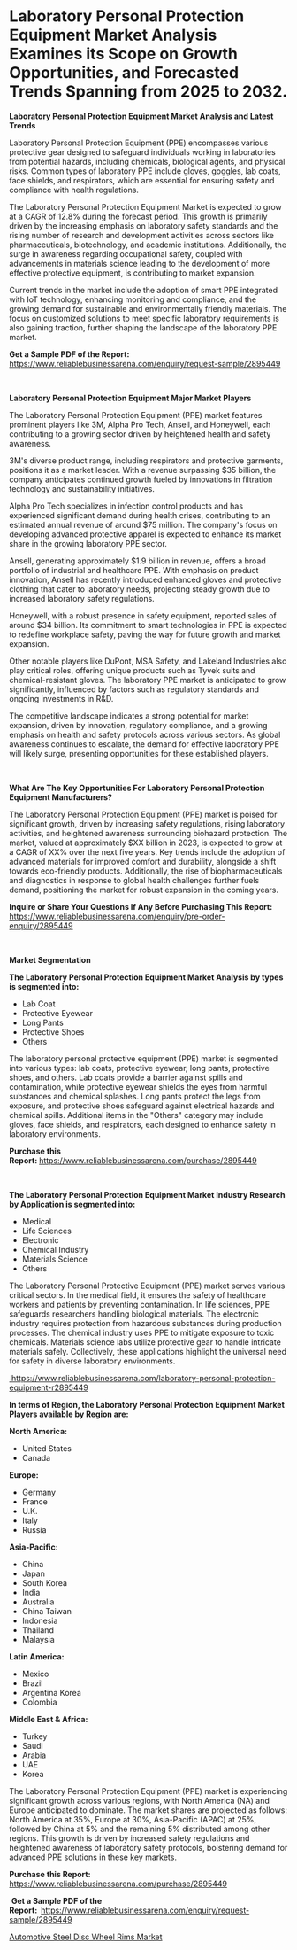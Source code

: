 <p><h1>Laboratory Personal Protection Equipment Market Analysis Examines its Scope on Growth Opportunities, and Forecasted Trends Spanning from 2025 to 2032.</h1></p><p><strong>Laboratory Personal Protection Equipment Market Analysis and Latest Trends</strong></p>
<p><p>Laboratory Personal Protection Equipment (PPE) encompasses various protective gear designed to safeguard individuals working in laboratories from potential hazards, including chemicals, biological agents, and physical risks. Common types of laboratory PPE include gloves, goggles, lab coats, face shields, and respirators, which are essential for ensuring safety and compliance with health regulations.</p><p>The Laboratory Personal Protection Equipment Market is expected to grow at a CAGR of 12.8% during the forecast period. This growth is primarily driven by the increasing emphasis on laboratory safety standards and the rising number of research and development activities across sectors like pharmaceuticals, biotechnology, and academic institutions. Additionally, the surge in awareness regarding occupational safety, coupled with advancements in materials science leading to the development of more effective protective equipment, is contributing to market expansion.</p><p>Current trends in the market include the adoption of smart PPE integrated with IoT technology, enhancing monitoring and compliance, and the growing demand for sustainable and environmentally friendly materials. The focus on customized solutions to meet specific laboratory requirements is also gaining traction, further shaping the landscape of the laboratory PPE market.</p></p>
<p><strong>Get a Sample PDF of the Report:&nbsp;</strong> <a href="https://www.reliablebusinessarena.com/enquiry/request-sample/2895449?utm_campaign=3118&utm_medium=2&utm_source=Github&utm_content=ia&utm_term=15032025&utm_id=laboratory-personal-protection-equipment">https://www.reliablebusinessarena.com/enquiry/request-sample/2895449</a></p>
<p>&nbsp;</p>
<p><strong>Laboratory Personal Protection Equipment Major Market Players</strong></p>
<p><p>The Laboratory Personal Protection Equipment (PPE) market features prominent players like 3M, Alpha Pro Tech, Ansell, and Honeywell, each contributing to a growing sector driven by heightened health and safety awareness. </p><p>3M's diverse product range, including respirators and protective garments, positions it as a market leader. With a revenue surpassing $35 billion, the company anticipates continued growth fueled by innovations in filtration technology and sustainability initiatives. </p><p>Alpha Pro Tech specializes in infection control products and has experienced significant demand during health crises, contributing to an estimated annual revenue of around $75 million. The company's focus on developing advanced protective apparel is expected to enhance its market share in the growing laboratory PPE sector.</p><p>Ansell, generating approximately $1.9 billion in revenue, offers a broad portfolio of industrial and healthcare PPE. With emphasis on product innovation, Ansell has recently introduced enhanced gloves and protective clothing that cater to laboratory needs, projecting steady growth due to increased laboratory safety regulations.</p><p>Honeywell, with a robust presence in safety equipment, reported sales of around $34 billion. Its commitment to smart technologies in PPE is expected to redefine workplace safety, paving the way for future growth and market expansion.</p><p>Other notable players like DuPont, MSA Safety, and Lakeland Industries also play critical roles, offering unique products such as Tyvek suits and chemical-resistant gloves. The laboratory PPE market is anticipated to grow significantly, influenced by factors such as regulatory standards and ongoing investments in R&D.</p><p>The competitive landscape indicates a strong potential for market expansion, driven by innovation, regulatory compliance, and a growing emphasis on health and safety protocols across various sectors. As global awareness continues to escalate, the demand for effective laboratory PPE will likely surge, presenting opportunities for these established players.</p></p>
<p>&nbsp;</p>
<p><strong>What Are The Key Opportunities For Laboratory Personal Protection Equipment Manufacturers?</strong></p>
<p><p>The Laboratory Personal Protection Equipment (PPE) market is poised for significant growth, driven by increasing safety regulations, rising laboratory activities, and heightened awareness surrounding biohazard protection. The market, valued at approximately $XX billion in 2023, is expected to grow at a CAGR of XX% over the next five years. Key trends include the adoption of advanced materials for improved comfort and durability, alongside a shift towards eco-friendly products. Additionally, the rise of biopharmaceuticals and diagnostics in response to global health challenges further fuels demand, positioning the market for robust expansion in the coming years.</p></p>
<p><strong>Inquire or Share Your Questions If Any Before Purchasing This Report:</strong> <a href="https://www.reliablebusinessarena.com/enquiry/pre-order-enquiry/2895449?utm_campaign=3118&utm_medium=2&utm_source=Github&utm_content=ia&utm_term=15032025&utm_id=laboratory-personal-protection-equipment">https://www.reliablebusinessarena.com/enquiry/pre-order-enquiry/2895449</a></p>
<p>&nbsp;</p>
<p><strong>Market Segmentation</strong></p>
<p><strong>The Laboratory Personal Protection Equipment Market Analysis by types is segmented into:</strong></p>
<p><ul><li>Lab Coat</li><li>Protective Eyewear</li><li>Long Pants</li><li>Protective Shoes</li><li>Others</li></ul></p>
<p><p>The laboratory personal protective equipment (PPE) market is segmented into various types: lab coats, protective eyewear, long pants, protective shoes, and others. Lab coats provide a barrier against spills and contamination, while protective eyewear shields the eyes from harmful substances and chemical splashes. Long pants protect the legs from exposure, and protective shoes safeguard against electrical hazards and chemical spills. Additional items in the "Others" category may include gloves, face shields, and respirators, each designed to enhance safety in laboratory environments.</p></p>
<p><strong>Purchase this Report:&nbsp;</strong><a href="https://www.reliablebusinessarena.com/purchase/2895449?utm_campaign=3118&utm_medium=2&utm_source=Github&utm_content=ia&utm_term=15032025&utm_id=laboratory-personal-protection-equipment">https://www.reliablebusinessarena.com/purchase/2895449</a></p>
<p>&nbsp;</p>
<p><strong>The Laboratory Personal Protection Equipment Market Industry Research by Application is segmented into:</strong></p>
<p><ul><li>Medical</li><li>Life Sciences</li><li>Electronic</li><li>Chemical Industry</li><li>Materials Science</li><li>Others</li></ul></p>
<p><p>The Laboratory Personal Protective Equipment (PPE) market serves various critical sectors. In the medical field, it ensures the safety of healthcare workers and patients by preventing contamination. In life sciences, PPE safeguards researchers handling biological materials. The electronic industry requires protection from hazardous substances during production processes. The chemical industry uses PPE to mitigate exposure to toxic chemicals. Materials science labs utilize protective gear to handle intricate materials safely. Collectively, these applications highlight the universal need for safety in diverse laboratory environments.</p></p>
<p><a href="https://www.reliablebusinessarena.com/laboratory-personal-protection-equipment-r2895449?utm_campaign=3118&utm_medium=2&utm_source=Github&utm_content=ia&utm_term=15032025&utm_id=laboratory-personal-protection-equipment">&nbsp;https://www.reliablebusinessarena.com/laboratory-personal-protection-equipment-r2895449</a></p>
<p><strong>In terms of Region, the Laboratory Personal Protection Equipment Market Players available by Region are:</strong></p>
<p>
    <p> <strong> North America: </strong>
        <ul>
            <li>United States</li>
            <li>Canada</li>
        </ul>
        </p> 
    <p> <strong> Europe: </strong>
        <ul>
            <li>Germany</li>
            <li>France</li>
            <li>U.K.</li>
            <li>Italy</li>
            <li>Russia</li>
        </ul>
        </p> 
    <p> <strong> Asia-Pacific: </strong>
        <ul>
            <li>China</li>
            <li>Japan</li>
            <li>South Korea</li>
            <li>India</li>
            <li>Australia</li>
            <li>China Taiwan</li>
            <li>Indonesia</li>
            <li>Thailand</li>
            <li>Malaysia</li>
        </ul>
        </p> 
    <p> <strong> Latin America: </strong>
        <ul>
            <li>Mexico</li>
            <li>Brazil</li>
            <li>Argentina Korea</li>
            <li>Colombia</li>
        </ul>
        </p> 
    <p> <strong> Middle East & Africa: </strong>
        <ul>
            <li>Turkey</li>
            <li>Saudi</li>
            <li>Arabia</li>
            <li>UAE</li>
            <li>Korea</li>
        </ul>
    </p>
    </p>
<p><p>The Laboratory Personal Protection Equipment (PPE) market is experiencing significant growth across various regions, with North America (NA) and Europe anticipated to dominate. The market shares are projected as follows: North America at 35%, Europe at 30%, Asia-Pacific (APAC) at 25%, followed by China at 5% and the remaining 5% distributed among other regions. This growth is driven by increased safety regulations and heightened awareness of laboratory safety protocols, bolstering demand for advanced PPE solutions in these key markets.</p></p>
<p><strong>Purchase this Report: </strong><a href="https://www.reliablebusinessarena.com/purchase/2895449?utm_campaign=3118&utm_medium=2&utm_source=Github&utm_content=ia&utm_term=15032025&utm_id=laboratory-personal-protection-equipment">https://www.reliablebusinessarena.com/purchase/2895449</a></p>
<p>&nbsp;<strong>Get a Sample PDF of the Report:&nbsp;&nbsp;</strong><a href="https://www.reliablebusinessarena.com/enquiry/request-sample/2895449?utm_campaign=3118&utm_medium=2&utm_source=Github&utm_content=ia&utm_term=15032025&utm_id=laboratory-personal-protection-equipment">https://www.reliablebusinessarena.com/enquiry/request-sample/2895449</a></p>
<p><strong></strong></p>
<p><p><a href="https://github.com/felishtimoti/Market-Research-Report-List-1/blob/main/automotive-steel-disc-wheel-rims-market.md?utm_campaign=3118&utm_medium=2&utm_source=Github&utm_content=ia&utm_term=15032025&utm_id=laboratory-personal-protection-equipment">Automotive Steel Disc Wheel Rims Market</a></p></p>